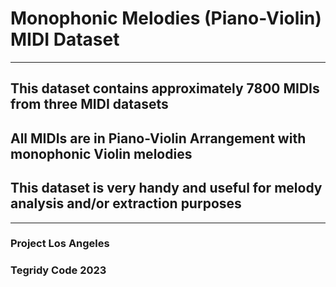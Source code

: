 # Monophonic Melodies (Piano-Violin) MIDI Dataset

***

## This dataset contains approximately 7800 MIDIs from three MIDI datasets
## All MIDIs are in Piano-Violin Arrangement with monophonic Violin melodies
## This dataset is very handy and useful for melody analysis and/or extraction purposes

***

### Project Los Angeles
### Tegridy Code 2023
